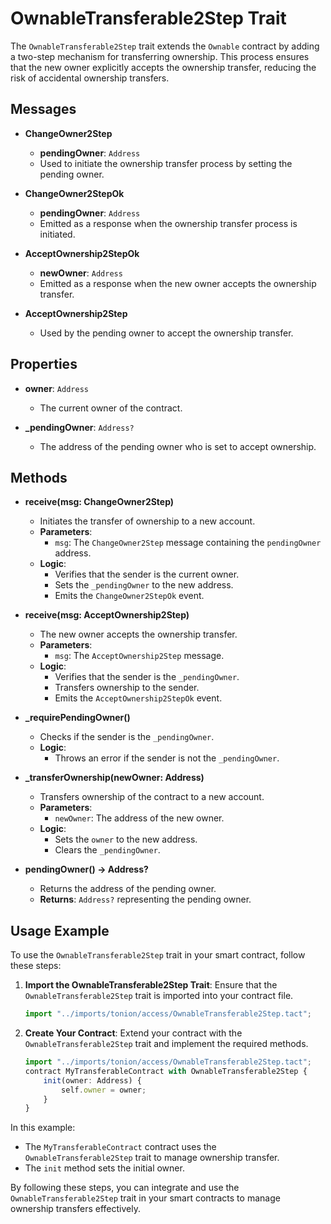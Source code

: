 # OwnableTransferable2Step Trait

The `OwnableTransferable2Step` trait extends the `Ownable` contract by adding a two-step mechanism for transferring ownership. This process ensures that the new owner explicitly accepts the ownership transfer, reducing the risk of accidental ownership transfers.

## Messages

- **ChangeOwner2Step**
  - **pendingOwner**: `Address`
  - Used to initiate the ownership transfer process by setting the pending owner.

- **ChangeOwner2StepOk**
  - **pendingOwner**: `Address`
  - Emitted as a response when the ownership transfer process is initiated.

- **AcceptOwnership2StepOk**
  - **newOwner**: `Address`
  - Emitted as a response when the new owner accepts the ownership transfer.

- **AcceptOwnership2Step**
  - Used by the pending owner to accept the ownership transfer.

## Properties

- **owner**: `Address`
  - The current owner of the contract.
  
- **_pendingOwner**: `Address?`
  - The address of the pending owner who is set to accept ownership.

## Methods

- **receive(msg: ChangeOwner2Step)**
  - Initiates the transfer of ownership to a new account.
  - **Parameters**: 
    - `msg`: The `ChangeOwner2Step` message containing the `pendingOwner` address.
  - **Logic**: 
    - Verifies that the sender is the current owner.
    - Sets the `_pendingOwner` to the new address.
    - Emits the `ChangeOwner2StepOk` event.

- **receive(msg: AcceptOwnership2Step)**
  - The new owner accepts the ownership transfer.
  - **Parameters**: 
    - `msg`: The `AcceptOwnership2Step` message.
  - **Logic**: 
    - Verifies that the sender is the `_pendingOwner`.
    - Transfers ownership to the sender.
    - Emits the `AcceptOwnership2StepOk` event.

- **_requirePendingOwner()**
  - Checks if the sender is the `_pendingOwner`.
  - **Logic**: 
    - Throws an error if the sender is not the `_pendingOwner`.

- **_transferOwnership(newOwner: Address)**
  - Transfers ownership of the contract to a new account.
  - **Parameters**: 
    - `newOwner`: The address of the new owner.
  - **Logic**: 
    - Sets the `owner` to the new address.
    - Clears the `_pendingOwner`.

- **pendingOwner() -> Address?**
  - Returns the address of the pending owner.
  - **Returns**: `Address?` representing the pending owner.

## Usage Example

To use the `OwnableTransferable2Step` trait in your smart contract, follow these steps:

1. **Import the OwnableTransferable2Step Trait**:
   Ensure that the `OwnableTransferable2Step` trait is imported into your contract file.

   ```ts showLineNumbers
   import "../imports/tonion/access/OwnableTransferable2Step.tact";
   ```

2. **Create Your Contract**:
   Extend your contract with the `OwnableTransferable2Step` trait and implement the required methods.

   ```ts showLineNumbers
   import "../imports/tonion/access/OwnableTransferable2Step.tact";
   contract MyTransferableContract with OwnableTransferable2Step {
       init(owner: Address) {
           self.owner = owner;
       }
   }
   ```

In this example:

- The `MyTransferableContract` contract uses the `OwnableTransferable2Step` trait to manage ownership transfer.
- The `init` method sets the initial owner.

By following these steps, you can integrate and use the `OwnableTransferable2Step` trait in your smart contracts to manage ownership transfers effectively.